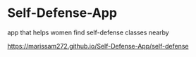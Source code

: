 # Self-Defense-App
app that helps women find self-defense classes nearby

https://marissam272.github.io/Self-Defense-App/self-defense

